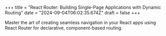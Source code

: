+++
title = "React Router: Building Single-Page Applications with Dynamic Routing"
date = "2024-09-04T06:02:35.674Z"
draft = false
+++

  Master the art of creating seamless navigation in your React apps using React Router for declarative, component-based routing.
        